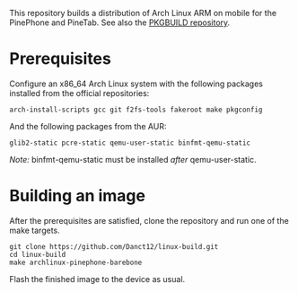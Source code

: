 This repository builds a distribution of Arch Linux ARM on mobile for the
PinePhone and PineTab. See also the [PKGBUILD repository](https://github.com/dreemurrs-embedded/Pine64-Arch).

# Prerequisites

Configure an x86_64 Arch Linux system with the following packages installed from
the official repositories:

```
arch-install-scripts gcc git f2fs-tools fakeroot make pkgconfig
```

And the following packages from the AUR:

```
glib2-static pcre-static qemu-user-static binfmt-qemu-static
```

*Note:* binfmt-qemu-static must be installed *after* qemu-user-static.

# Building an image

After the prerequisites are satisfied, clone the repository and run one of the
make targets.

```
git clone https://github.com/Danct12/linux-build.git
cd linux-build
make archlinux-pinephone-barebone
```

Flash the finished image to the device as usual.
